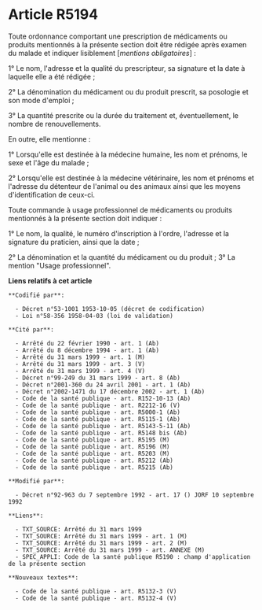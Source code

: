 # Article R5194

Toute ordonnance comportant une prescription de médicaments ou produits mentionnés à la présente section doit être rédigée
après examen du malade et indiquer lisiblement [*mentions obligatoires*] :

1° Le nom, l'adresse et la qualité du prescripteur, sa signature et la date à laquelle elle a été rédigée ;

2° La dénomination du médicament ou du produit prescrit, sa posologie et son mode d'emploi ;

3° La quantité prescrite ou la durée du traitement et, éventuellement, le nombre de renouvellements.

En outre, elle mentionne :

1° Lorsqu'elle est destinée à la médecine humaine, les nom et prénoms, le sexe et l'âge du malade ;

2° Lorsqu'elle est destinée à la médecine vétérinaire, les nom et prénoms et l'adresse du détenteur de l'animal ou des
animaux ainsi que les moyens d'identification de ceux-ci.

Toute commande à usage professionnel de médicaments ou produits mentionnés à la présente section doit indiquer :

1° Le nom, la qualité, le numéro d'inscription à l'ordre, l'adresse et la signature du praticien, ainsi que la date ;

2° La dénomination et la quantité du médicament ou du produit ;    3° La mention "Usage professionnel".

**Liens relatifs à cet article**

	**Codifié par**:

	  - Décret n°53-1001 1953-10-05 (décret de codification)
	  - Loi n°58-356 1958-04-03 (loi de validation)

	**Cité par**:

	  - Arrêté du 22 février 1990 - art. 1 (Ab)
	  - Arrêté du 8 décembre 1994 - art. 1 (Ab)
	  - Arrêté du 31 mars 1999 - art. 1 (M)
	  - Arrêté du 31 mars 1999 - art. 3 (V)
	  - Arrêté du 31 mars 1999 - art. 4 (V)
	  - Décret n°99-249 du 31 mars 1999 - art. 8 (Ab)
	  - Décret n°2001-360 du 24 avril 2001 - art. 1 (Ab)
	  - Décret n°2002-1471 du 17 décembre 2002 - art. 1 (Ab)
	  - Code de la santé publique - art. R152-10-13 (Ab)
	  - Code de la santé publique - art. R2212-16 (V)
	  - Code de la santé publique - art. R5000-1 (Ab)
	  - Code de la santé publique - art. R5115-1 (Ab)
	  - Code de la santé publique - art. R5143-5-11 (Ab)
	  - Code de la santé publique - art. R5148 bis (Ab)
	  - Code de la santé publique - art. R5195 (M)
	  - Code de la santé publique - art. R5196 (M)
	  - Code de la santé publique - art. R5203 (M)
	  - Code de la santé publique - art. R5212 (Ab)
	  - Code de la santé publique - art. R5215 (Ab)

	**Modifié par**:

	  - Décret n°92-963 du 7 septembre 1992 - art. 17 () JORF 10 septembre 1992

	**Liens**:

	  - TXT_SOURCE: Arrêté du 31 mars 1999
	  - TXT_SOURCE: Arrêté du 31 mars 1999 - art. 1 (M)
	  - TXT_SOURCE: Arrêté du 31 mars 1999 - art. 2 (M)
	  - TXT_SOURCE: Arrêté du 31 mars 1999 - art. ANNEXE (M)
	  - SPEC_APPLI: Code de la santé publique R5190 : champ d'application de la présente section

	**Nouveaux textes**:

	  - Code de la santé publique - art. R5132-3 (V)
	  - Code de la santé publique - art. R5132-4 (V)
